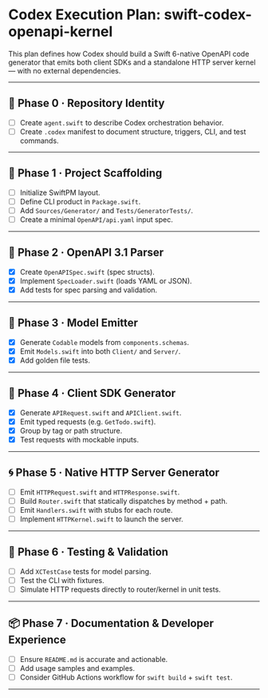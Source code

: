 # Codex Execution Plan: swift-codex-openapi-kernel

This plan defines how Codex should build a Swift 6-native OpenAPI code generator that emits both client SDKs and a standalone HTTP server kernel — with no external dependencies.

---

## 🪪 Phase 0 · Repository Identity

- [ ] Create `agent.swift` to describe Codex orchestration behavior.
- [ ] Create `.codex` manifest to document structure, triggers, CLI, and test commands.

---

## 🧱 Phase 1 · Project Scaffolding

- [ ] Initialize SwiftPM layout.
- [ ] Define CLI product in `Package.swift`.
- [ ] Add `Sources/Generator/` and `Tests/GeneratorTests/`.
- [ ] Create a minimal `OpenAPI/api.yaml` input spec.

---

## 📜 Phase 2 · OpenAPI 3.1 Parser

- [x] Create `OpenAPISpec.swift` (spec structs).
- [x] Implement `SpecLoader.swift` (loads YAML or JSON).
- [x] Add tests for spec parsing and validation.

---

## 🧬 Phase 3 · Model Emitter

- [x] Generate `Codable` models from `components.schemas`.
- [x] Emit `Models.swift` into both `Client/` and `Server/`.
- [x] Add golden file tests.

---

## 🔌 Phase 4 · Client SDK Generator

- [x] Generate `APIRequest.swift` and `APIClient.swift`.
- [x] Emit typed requests (e.g. `GetTodo.swift`).
- [x] Group by tag or path structure.
- [x] Test requests with mockable inputs.

---

## 🌀 Phase 5 · Native HTTP Server Generator

- [ ] Emit `HTTPRequest.swift` and `HTTPResponse.swift`.
- [ ] Build `Router.swift` that statically dispatches by method + path.
- [ ] Emit `Handlers.swift` with stubs for each route.
- [ ] Implement `HTTPKernel.swift` to launch the server.

---

## 🧪 Phase 6 · Testing & Validation

- [ ] Add `XCTestCase` tests for model parsing.
- [ ] Test the CLI with fixtures.
- [ ] Simulate HTTP requests directly to router/kernel in unit tests.

---

## 📦 Phase 7 · Documentation & Developer Experience

- [ ] Ensure `README.md` is accurate and actionable.
- [ ] Add usage samples and examples.
- [ ] Consider GitHub Actions workflow for `swift build` + `swift test`.

---
